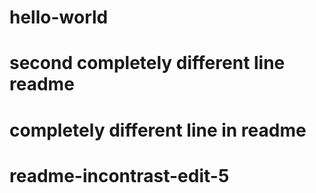 # hello-world
# second completely different line readme
# completely different line in readme
# readme-incontrast-edit-5
